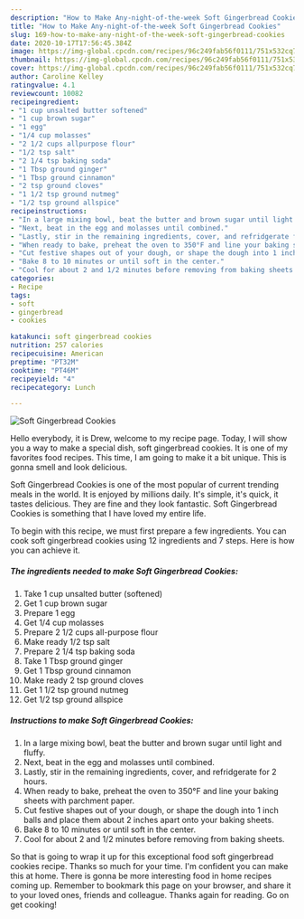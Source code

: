 ```yaml
---
description: "How to Make Any-night-of-the-week Soft Gingerbread Cookies"
title: "How to Make Any-night-of-the-week Soft Gingerbread Cookies"
slug: 169-how-to-make-any-night-of-the-week-soft-gingerbread-cookies
date: 2020-10-17T17:56:45.384Z
image: https://img-global.cpcdn.com/recipes/96c249fab56f0111/751x532cq70/soft-gingerbread-cookies-recipe-main-photo.jpg
thumbnail: https://img-global.cpcdn.com/recipes/96c249fab56f0111/751x532cq70/soft-gingerbread-cookies-recipe-main-photo.jpg
cover: https://img-global.cpcdn.com/recipes/96c249fab56f0111/751x532cq70/soft-gingerbread-cookies-recipe-main-photo.jpg
author: Caroline Kelley
ratingvalue: 4.1
reviewcount: 10082
recipeingredient:
- "1 cup unsalted butter softened"
- "1 cup brown sugar"
- "1 egg"
- "1/4 cup molasses"
- "2 1/2 cups allpurpose flour"
- "1/2 tsp salt"
- "2 1/4 tsp baking soda"
- "1 Tbsp ground ginger"
- "1 Tbsp ground cinnamon"
- "2 tsp ground cloves"
- "1 1/2 tsp ground nutmeg"
- "1/2 tsp ground allspice"
recipeinstructions:
- "In a large mixing bowl, beat the butter and brown sugar until light and fluffy."
- "Next, beat in the egg and molasses until combined."
- "Lastly, stir in the remaining ingredients, cover, and refridgerate for 2 hours."
- "When ready to bake, preheat the oven to 350°F and line your baking sheets with parchment paper."
- "Cut festive shapes out of your dough, or shape the dough into 1 inch balls and place them about 2 inches apart onto your baking sheets."
- "Bake 8 to 10 minutes or until soft in the center."
- "Cool for about 2 and 1/2 minutes before removing from baking sheets."
categories:
- Recipe
tags:
- soft
- gingerbread
- cookies

katakunci: soft gingerbread cookies 
nutrition: 257 calories
recipecuisine: American
preptime: "PT32M"
cooktime: "PT46M"
recipeyield: "4"
recipecategory: Lunch

---
```



![Soft Gingerbread Cookies](https://img-global.cpcdn.com/recipes/96c249fab56f0111/751x532cq70/soft-gingerbread-cookies-recipe-main-photo.jpg)

Hello everybody, it is Drew, welcome to my recipe page. Today, I will show you a way to make a special dish, soft gingerbread cookies. It is one of my favorites food recipes. This time, I am going to make it a bit unique. This is gonna smell and look delicious.

Soft Gingerbread Cookies is one of the most popular of current trending meals in the world. It is enjoyed by millions daily. It's simple, it's quick, it tastes delicious. They are fine and they look fantastic. Soft Gingerbread Cookies is something that I have loved my entire life.




To begin with this recipe, we must first prepare a few ingredients. You can cook soft gingerbread cookies using 12 ingredients and 7 steps. Here is how you can achieve it.

<!--inarticleads1-->

##### The ingredients needed to make Soft Gingerbread Cookies:

1. Take 1 cup unsalted butter (softened)
1. Get 1 cup brown sugar
1. Prepare 1 egg
1. Get 1/4 cup molasses
1. Prepare 2 1/2 cups all-purpose flour
1. Make ready 1/2 tsp salt
1. Prepare 2 1/4 tsp baking soda
1. Take 1 Tbsp ground ginger
1. Get 1 Tbsp ground cinnamon
1. Make ready 2 tsp ground cloves
1. Get 1 1/2 tsp ground nutmeg
1. Get 1/2 tsp ground allspice




<!--inarticleads2-->

##### Instructions to make Soft Gingerbread Cookies:

1. In a large mixing bowl, beat the butter and brown sugar until light and fluffy.
1. Next, beat in the egg and molasses until combined.
1. Lastly, stir in the remaining ingredients, cover, and refridgerate for 2 hours.
1. When ready to bake, preheat the oven to 350°F and line your baking sheets with parchment paper.
1. Cut festive shapes out of your dough, or shape the dough into 1 inch balls and place them about 2 inches apart onto your baking sheets.
1. Bake 8 to 10 minutes or until soft in the center.
1. Cool for about 2 and 1/2 minutes before removing from baking sheets.




So that is going to wrap it up for this exceptional food soft gingerbread cookies recipe. Thanks so much for your time. I'm confident you can make this at home. There is gonna be more interesting food in home recipes coming up. Remember to bookmark this page on your browser, and share it to your loved ones, friends and colleague. Thanks again for reading. Go on get cooking!
